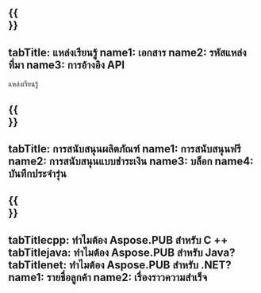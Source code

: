 ﻿---
translation: true
deploy: false
---

{{<section learningresources>}}
---
tabTitle: แหล่งเรียนรู้
name1: เอกสาร
name2: รหัสแหล่งที่มา
name3: การอ้างอิง API
---

แหล่งเรียนรู้

{{<section support>}}
---
tabTitle: การสนับสนุนผลิตภัณฑ์
name1: การสนับสนุนฟรี
name2: การสนับสนุนแบบชำระเงิน
name3: บล็อก
name4: บันทึกประจำรุ่น
---

{{<section why>}}
---
tabTitlecpp: ทำไมต้อง Aspose.PUB สำหรับ C ++
tabTitlejava: ทำไมต้อง Aspose.PUB สำหรับ Java?
tabTitlenet: ทำไมต้อง Aspose.PUB สำหรับ .NET?
name1: รายชื่อลูกค้า
name2: เรื่องราวความสำเร็จ
---